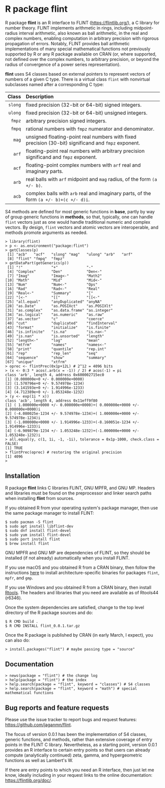 # R package **flint**

R package **flint** is an R interface to FLINT (https://flintlib.org/),
a C library for number theory.  FLINT implements arithmetic in rings,
including midpoint-radius interval arithmetic, also known as ball
arithmetic, in the real and complex numbers, enabling computation in
arbitrary precision with rigorous propagation of errors.  Notably, FLINT
provides ball arithmetic implementations of many special mathematical
functions not previously supported by R or any R package available on
CRAN (or, where supported, not defined over the complex numbers, to
arbitrary precision, or beyond the radius of convergence of a power
series representation).

**flint** uses S4 classes based on external pointers to represent
vectors of numbers of a given C type.  There is a virtual class `flint`
with nonvirtual subclasses named after a corresponding C type:

  Class | Description
   ---: | :---
`slong` | fixed precision (32-bit or 64-bit) signed integers.
`ulong` | fixed precision (32-bit or 64-bit) unsigned integers.
 `fmpz` | arbitrary precision signed integers.
 `fmpq` | rational numbers with `fmpz` numerator and denominator.
  `mag` | unsigned floating-point real numbers with fixed precision (30-bit) significand and `fmpz` exponent.
  `arf` | floating-point real numbers with arbitrary precision significand and `fmpz` exponent.
  `acf` | floating-point complex numbers with `arf` real and imaginary parts.
  `arb` | real balls with `arf` midpoint and `mag` radius, of the form `(a +/- b)`.
  `acb` | complex balls with `arb` real and imaginary parts, of the form `(a +/- b)+(c +/- d)i`.

S4 methods are defined for most generic functions in **base**, partly
by way of group generic functions in **methods**, so that, typically,
one can handle `flint` vectors just as one would handle traditional
numeric and complex vectors.  By design, `flint` vectors and atomic
vectors are interoperable, and methods promote arguments as needed.

```
> library(flint)
> p <- as.environment("package:flint")
> getClasses(p)
 [1] "acb"   "acf"   "slong" "mag"   "ulong" "arb"   "arf"
 [8] "flint" "fmpq"  "fmpz"
> getDataPart(getGenerics(p))
 [1] "!"             "+"             "-"
 [4] "Complex"       "Den"           "Den<-"
 [7] "Imag"          "Imag<-"        "Math2"
[10] "Math"          "Mid"           "Mid<-"
[13] "Num"           "Num<-"         "Ops"
[16] "Rad"           "Rad<-"         "Real"
[19] "Real<-"        "Summary"       "["
[22] "[<-"           "[["            "[[<-"
[25] "all.equal"     "anyDuplicated" "anyNA"
[28] "as.Date"       "as.POSIXct"    "as.POSIXlt"
[31] "as.complex"    "as.data.frame" "as.integer"
[34] "as.logical"    "as.numeric"    "as.raw"
[37] "as.vector"     "c"             "coerce"
[40] "cut"           "duplicated"    "findInterval"
[43] "format"        "initialize"    "is.finite"
[46] "is.infinite"   "is.na"         "is.na<-"
[49] "is.nan"        "is.unsorted"   "length"
[52] "length<-"      "log"           "mean"
[55] "mtfrm"         "names"         "names<-"
[58] "print"         "quantile"      "rep.int"
[61] "rep"           "rep_len"       "seq"
[64] "sequence"      "show"          "summary"
[67] "unique"        "xtfrm"
> oprec <- flintPrec(0x1p+12L) # 2^12 = 4096 bits
> (x <- 0:3 * acos(.arb(x = -1)) / 2) # acos(-1) = pi
class 'arb', length 4, address 0x600002715ec0
[1] (0.000000e+0 +/- 0.000000e+0000)
[2] (1.570796e+0 +/- 9.574978e-1234)
[3] (3.141593e+0 +/- 1.914996e-1233)
[4] (4.712389e+0 +/- 1.053248e-1232)
> (y <- exp(1i * x))
class 'acb', length 4, address 0x11eff9f80
[1] ( 1.000000e+0000 +/- 0.000000e+0000)+( 0.000000e+0000 +/- 0.000000e+0000)i
[2] (-4.080025e-1234 +/- 9.574978e-1234)+( 1.000000e+0000 +/- 9.574978e-1234)i
[3] (-1.000000e+0000 +/- 1.914996e-1233)+(-8.160051e-1234 +/- 1.914996e-1233)i
[4] (-6.909879e-1234 +/- 1.053248e-1232)+(-1.000000e+0000 +/- 1.053248e-1232)i
> all.equal(y, c(1, 1i, -1, -1i), tolerance = 0x1p-1000, check.class = FALSE)
[1] TRUE
> flintPrec(oprec) # restoring the original precision
[1] 4096
>
```

## Installation

R package **flint** links C libraries FLINT, GNU MPFR, and GNU MP.
Headers and libraries must be found on the preprocessor and linker
search paths when installing **flint** from sources.

If you obtained R from your operating system's package manager, then
use the same package manager to install FLINT:

```
$ sudo pacman -S flint
$ sudo apt install libflint-dev
$ sudo dnf install flint-devel
$ sudo yum install flint-devel
$ sudo port install flint
$ brew install flint
```

GNU MPFR and GNU MP are dependencies of FLINT, so they should be
installed (if not already) automatically when you install FLINT.

If you use macOS and you obtained R from a CRAN binary, then follow the
instructions [here](https://mac.r-project.org/bin/) to install
architecture-specific binaries for packages `flint`, `mpfr`, and `gmp`.

If you use Windows and you obtained R from a CRAN binary, then install
[Rtools](https://cran.r-project.org/bin/windows/Rtools/).  The headers
and libraries that you need are available as of Rtools44 (r6346).

Once the system dependencies are satisfied, change to the top level
directory of the R package sources and do:

```
$ R CMD build .
$ R CMD INSTALL flint_0.0.1.tar.gz
```

Once the R package is published by CRAN (in early March, I expect),
you can also do:

```
> install.packages("flint") # maybe passing type = "source"
```

## Documentation

```
> news(package = "flint") # the change log
> help(package = "flint") # the index
> help.search(package = "flint", keyword = "classes") # S4 classes
> help.search(package = "flint", keyword = "math") # special mathematical functions
```

## Bug reports and feature requests

Please use the issue tracker to report bugs and request features:
https://github.com/jaganmn/flint.

The focus of version 0.0.1 has been the implementation of S4 classes,
generic functions, and methods, rather than extensive coverage of entry
points in the FLINT C library.  Nevertheless, as a starting point,
version 0.0.1 provides an R interface to certain entry points so that
users can already compute (analytically continued) zeta, gamma, and
hypergeometric functions as well as Lambert's W.

If there are entry points to which you need an R interface, then just
let me know, ideally including in your request links to the online
documentation: https://flintlib.org/doc/.
